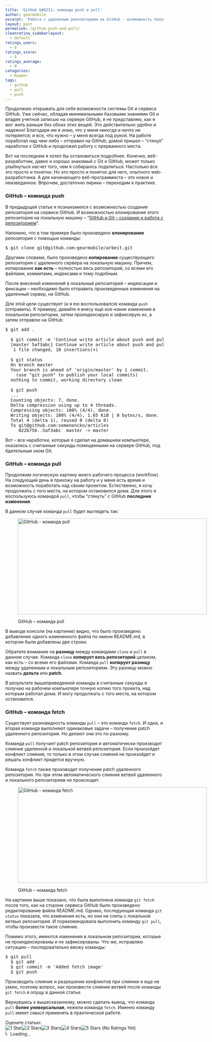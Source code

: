 ```yaml
---
title: 'GitHub &#8211; команды push и pull'
author: gearmobile
excerpt: 'Работа с удаленным репозиторием на GitHub - возможность получения patch с помощью команды pull; возможность помещение patch на GitHub с помощью команды push. Также рассмотрено различие между командами pull и fetch.'
layout: post
permalink: /github-push-and-pull/
cleanretina_sidebarlayout:
  - default
ratings_users:
  - 0
ratings_score:
  - 0
ratings_average:
  - 0
categories:
  - Кодинг
tags:
  - github
  - pull
  - push
---
```

Продолжаю открывать для себя возможности системы Git и сервиса GitHub. Уже сейчас, обладая минимальными базовыми знаниями Git и владея учетной записью на сервере GitHub, я не представляю, как я мог жить раньше без обоих этих вещей. Это действительно удобно и надежно! Благодаря им я знаю, что у меня никогда и ничто не потеряется; и все, что нужно &#8211; у меня всегда под рукой. На работе поработал над чем-либо &#8211; отправил на GitHub; домой пришел &#8211; &#8220;стянул&#8221; наработки с GitHub и продолжил работу с прерванного места.

Вот на последнем я хотел бы остановиться подробнее. Конечно, веб-разработчик, давно и хорошо знакомый с Git и GitHub, может только улыбнуться насчет того, чем я собираюсь поделиться. Настолько все это просто и понятно. Но это просто и понятно для него, опытного web-разработчика. А для начинающего веб-программиста &#8211; это новое и неизведанное. Впрочем, достаточно лирики &#8211; переходим к практике.

### GitHub &#8211; команда push

В предыдущей статье я познакомился с возможностью создания репозитория на сервисе GitHub. И возможностью клонирования этого репозитория на локальную машину &#8211; &#8220;[GitHub и Git &#8211; создание и работа с репозиторием][1]&#8220;.

Напомню, что в том примере было произведено **клонирование** репозитория с помощью команды:

<pre>$ git clone git@github.com:gearmobile/arbeit.git
</pre>

Другими словами, было произведено **копирование** существующего репозитория с удаленного сервера на локальную машину. Причем, копирование **как есть** &#8211; полностью весь репозиторий, со всеми его файлами, коммитами, индексами и тому подобным.

После внесений изменений в локальный репозиторий &#8211; индексации и фиксации &#8211; необходимо было отправить произведенные изменения на удаленный сервер, на GitHub.

Для этой цели существует (и я ею воспользовался) команда `push` (отправить). К примеру, давайте я внесу еще кое-какие изменения в локальном репозитории, затем проиндексирую и зафиксирую их, а затем отправлю на GitHub:

<pre>$ git add .

  $ git commit -m 'Continue write article about push and pull in GitHub'
  [master 5af3abc] Continue write article about push and pull in GitHub
   1 file changed, 18 insertions(+)

  $ git status
  On branch master
  Your branch is ahead of 'origin/master' by 1 commit.
    (use "git push" to publish your local commits)
  nothing to commit, working directory clean

  $ git push
  ...
  Counting objects: 7, done.
  Delta compression using up to 4 threads.
  Compressing objects: 100% (4/4), done.
  Writing objects: 100% (4/4), 1.65 KiB | 0 bytes/s, done.
  Total 4 (delta 1), reused 0 (delta 0)
  To git@github.com:semenencko/articles
     022b756..5af3abc  master -> master
</pre>

Вот &#8211; все наработки, которые я сделал на домашнем компьютере, оказались с считанные секунды помещенными на сервере GitHub, под бдительным оком Git.

### GitHub &#8211; команда pull

Продолжим логическую картину моего рабочего процесса (workflow). На следующий день я прихожу на работу и у меня есть время и возможность поработать над своим проектом. Естественно, я хочу продолжить с того места, на котором остановился дома. Для этого я воспользуюсь командой `pull`, чтобы &#8220;стянуть&#8221; с GitHub **последние изменения**.

В данном случае команда `pull` будет выглядеть так:<figure id="attachment_1748" style="width: 600px;" class="wp-caption aligncenter">

[<img src="http://localhost:7788/third/wp-content/uploads/2014/08/github-pull-600x304.png" alt="GitHub - команда pull" width="600" height="304" class="size-medium wp-image-1748" />][2]<figcaption class="wp-caption-text">GitHub &#8211; команда pull</figcaption></figure> 

В выводе консоли (на картинке) видно, что было произведено добавление одного измененного файла по имени README.md, в котором были добавлены две строки.

Обратите внимание на **разницу** между командами `clone` и `pull` в данном случае. Команда `clone` **копирует весь репозиторий** целиком, как есть &#8211; со всеми его файлами. Команда `pull` **копирует разницу** между удаленным и локальным репозиторием. Эту разницу можно назвать **дельта** или **patch**.

В результате вышеприведенной команды в считанные секунды я получаю на рабочем компьютере точную копию того проекта, над которым работал дома. И могу продолжать с того места, на котором остановился.

### GitHub &#8211; команда fetch

Существует разновидность команды `pull` &#8211; это команда `fetch`. И одна, и вторая команда выполняют одинаковые задачи &#8211; получение patch удаленного репозитория. Но делают они это по разному.

Команда `pull` получает patch репозитория и автоматически производит слияние удаленной и локальной ветвей репозитория. Если произойдет конфликт слияния, то только в этом случае слияния не произойдет и решать конфликт придется вручную.

Команда `fetch` также производит получение patch удаленного репозитория. Но при этом автоматического слияния ветвей удаленного и локального репозиториев не происходит:<figure id="attachment_1749" style="width: 600px;" class="wp-caption aligncenter">

[<img src="http://localhost:7788/third/wp-content/uploads/2014/08/github-fetch-600x304.png" alt="GitHub - команда fetch" width="600" height="304" class="size-medium wp-image-1749" />][3]<figcaption class="wp-caption-text">GitHub &#8211; команда fetch</figcaption></figure> 

На картинке выше показано, что была выполнена команда `git fetch` после того, как на стороне сервиса GitHub было произведено редактирование файла README.md. Однако, последующая команда `git status` показала, что изменения есть, но они не слиты с локальной ветвью репозитория. И порекомендовала выполнить команду `git pull`, чтобы произвести такое слияние.

Помимо этого, имеются изменения в локальном репозитории, которые не проиндексированы и не зафиксированы. Что же, исправляю ситуацию &#8211; последовательно ввожу команды:

<pre>$ git pull
  $ git add .
  $ git commit -m 'Added fetch image'
  $ git push
</pre>

Производить слияние и разрешение конфликтов при слиянии я еще не умею, поэтому вопрос, как произвести слияние ветвей после команды `git fetch` я опущу в данной статье.

Вернувшись к вышесказанному, можно сделать вывод, что команда `pull` **более универсальная**, нежели команда `fetch`. Именно команду `pull` имеет смысл применять в практической работе.

Оцените статью:  
<span id="post-ratings-1746" class="post-ratings" data-nonce="cf9896af04"><img id="rating_1746_1" src="http://localhost:7788/third/wp-content/plugins/wp-postratings/images/stars_crystal/rating_off.gif" alt="1 Star" title="1 Star" onmouseover="current_rating(1746, 1, '1 Star');" onmouseout="ratings_off(0, 0, 0);" onclick="rate_post();" onkeypress="rate_post();" style="cursor: pointer; border: 0px;" /><img id="rating_1746_2" src="http://localhost:7788/third/wp-content/plugins/wp-postratings/images/stars_crystal/rating_off.gif" alt="2 Stars" title="2 Stars" onmouseover="current_rating(1746, 2, '2 Stars');" onmouseout="ratings_off(0, 0, 0);" onclick="rate_post();" onkeypress="rate_post();" style="cursor: pointer; border: 0px;" /><img id="rating_1746_3" src="http://localhost:7788/third/wp-content/plugins/wp-postratings/images/stars_crystal/rating_off.gif" alt="3 Stars" title="3 Stars" onmouseover="current_rating(1746, 3, '3 Stars');" onmouseout="ratings_off(0, 0, 0);" onclick="rate_post();" onkeypress="rate_post();" style="cursor: pointer; border: 0px;" /><img id="rating_1746_4" src="http://localhost:7788/third/wp-content/plugins/wp-postratings/images/stars_crystal/rating_off.gif" alt="4 Stars" title="4 Stars" onmouseover="current_rating(1746, 4, '4 Stars');" onmouseout="ratings_off(0, 0, 0);" onclick="rate_post();" onkeypress="rate_post();" style="cursor: pointer; border: 0px;" /><img id="rating_1746_5" src="http://localhost:7788/third/wp-content/plugins/wp-postratings/images/stars_crystal/rating_off.gif" alt="5 Stars" title="5 Stars" onmouseover="current_rating(1746, 5, '5 Stars');" onmouseout="ratings_off(0, 0, 0);" onclick="rate_post();" onkeypress="rate_post();" style="cursor: pointer; border: 0px;" /> (No Ratings Yet)<br /><span class="post-ratings-text" id="ratings_1746_text"></span></span><span id="post-ratings-1746-loading" class="post-ratings-loading"> <img src="http://localhost:7788/third/wp-content/plugins/wp-postratings/images/loading.gif" width="16" height="16" alt="Loading..." title="Loading..." class="post-ratings-image" />Loading...</span>

 [1]: http://localhost:7788/third/?p=1730 "GitHub и Git - создание и работа с репозиторием"
 [2]: http://localhost:7788/third/wp-content/uploads/2014/08/github-pull.png
 [3]: http://localhost:7788/third/wp-content/uploads/2014/08/github-fetch.png